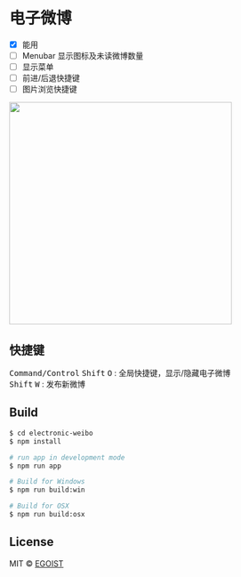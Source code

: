 # 电子微博

- [x] 能用
- [ ] Menubar 显示图标及未读微博数量
- [ ] 显示菜单
- [ ] 前进/后退快捷键
- [ ] 图片浏览快捷键

<img src="http://ww4.sinaimg.cn/large/a15b4afegw1f3n05xacpfj21e616c7ki" width="400"/>

## 快捷键

<kbd>Command/Control</kbd> <kbd>Shift</kbd> <kbd>O</kbd> : 全局快捷键，显示/隐藏电子微博<br>
<kbd>Shift</kbd> <kbd>W</kbd> : 发布新微博

## Build

```bash
$ cd electronic-weibo
$ npm install

# run app in development mode
$ npm run app

# Build for Windows
$ npm run build:win

# Build for OSX
$ npm run build:osx
```

## License

MIT &copy; [EGOIST](https://github.com/egoist)
